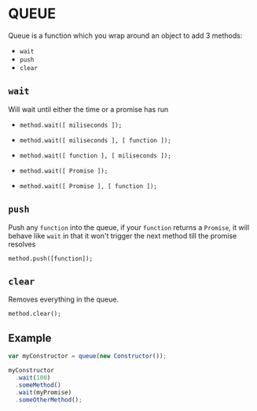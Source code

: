# QUEUE

Queue is a function which you wrap around an object to add 3 methods:

- `wait`
- `push`
- `clear`

## `wait`

Will wait until either the time or a promise has run

- `method.wait([ miliseconds ]);`
- `method.wait([ miliseconds ], [ function ]);`
- `method.wait([ function ], [ miliseconds ]);`

- `method.wait([ Promise ]);`
- `method.wait([ Promise ], [ function ]);`

## `push`

Push any `function` into the queue, if your `function` returns a `Promise`, it will behave like `wait` in that it won't trigger the next method till the promise resolves

`method.push([function]);`

## `clear`

Removes everything in the queue.

`method.clear();`

## Example

```javascript
var myConstructor = queue(new Constructor());

myConstructor
  .wait(100)
  .someMethod()
  .wait(myPromise)
  .someOtherMethod();
```
